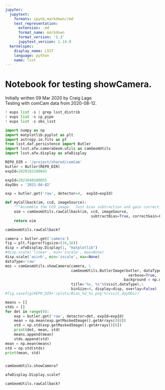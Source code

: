 ```yaml
---
jupyter:
  jupytext:
    formats: ipynb,markdown//md
    text_representation:
      extension: .md
      format_name: markdown
      format_version: '1.3'
      jupytext_version: 1.14.0
  kernelspec:
    display_name: LSST
    language: python
    name: lsst
---
```


# Notebook for testing showCamera.
Initially written 09 Mar 2020 by Craig Lage.\
Testing with comCam data from 2020-08-12.

```python
! eups list -s | grep lsst_distrib
! eups list -s cp_pipe
! eups list -s obs_lsst
```

```python
import numpy as np
import matplotlib.pyplot as plt
import astropy.io.fits as pf
from lsst.daf.persistence import Butler
import lsst.afw.cameraGeom.utils as camGeomUtils
import lsst.afw.display as afwDisplay
```

```python jupyter={"outputs_hidden": true}
REPO_DIR = '/project/shared/comCam'
butler = Butler(REPO_DIR)
expId=2020102100043

```

```python
expId=2021040100055
dayObs = '2021-04-02'
```

```python
exp = butler.get('raw', detector=4,  expId=expId)
```

```python
def myCallback(im, ccd, imageSource):
    """Assemble the CCD image.  Just bias subtraction and gain correction"""
    oim = camGeomUtils.rawCallback(im, ccd, imageSource,
                                       subtractBias=True, correctGain=False)
    return oim
```

```python
camGeomUtils.rawCallback?
```

```python
camera = butler.get('camera')
fig = plt.figure(figsize=(16,16))
disp = afwDisplay.Display(1, "matplotlib")
#disp.scale('linear', min='zscale', max=None)
disp.scale('asinh', min='zscale', max=None)
dataType='raw'
mos = camGeomUtils.showCamera(camera, \
                              camGeomUtils.ButlerImage(butler, dataType, expId=expId, \
                                                        verbose=True,  callback=myCallback, \
                                                      background = np.nan),\
                              title='%s, %s'%(visit,dataType),\
                              binSize=4, display=disp, overlay=False)
#fig.savefig(REPO_DIR+'/plots/Bias_%d_%s.png'%(visit,dayObs))
```

```python
means = []
stds = []
for det in range(9):
    exp = butler.get('raw', detector=det, expId=expId)
    mean = np.mean(exp.getMaskedImage().getArrays()[0])
    std = np.std(exp.getMaskedImage().getArrays()[0])
    print(det, mean, std)
    means.append(mean)
    stds.append(std)
mean = np.mean(means)
std = np.std(stds)
print(mean, std)
```

```python

```

```python
camGeomUtils.showCamera?
```

```python
afwDisplay.Display.scale?
```

```python
camGeomUtils.rawCallback?
```

```python

```
